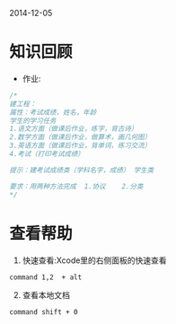 2014-12-05

# 知识回顾

- 作业:

```Objective-c
/*
建工程：
属性：考试成绩，姓名，年龄
学生的学习任务
1.语文方面（做课后作业，练字，背古诗）
2.数学方面（做课后作业，做算术，画几何图）
3.英语方面（做课后作业，背单词，练习交流）
4.考试（打印考试成绩）

提示：建考试成绩类（学科名字，成绩） 学生类

要求：用两种方法完成  1.协议    2.分类
*/

```


# 查看帮助

1. 快速查看:Xcode里的右侧面板的快速查看

```
command 1,2  + alt
```

2. 查看本地文档

```
command shift + 0
```
